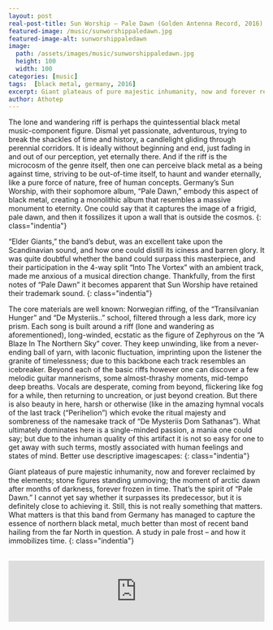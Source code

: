 ```yaml
---
layout: post
real-post-title: Sun Worship – Pale Dawn (Golden Antenna Record, 2016)
featured-image: /music/sunworshippaledawn.jpg
featured-image-alt: sunworshippaledawn
image:
  path: /assets/images/music/sunworshippaledawn.jpg
  height: 100
  width: 100
categories: [music]
tags:  [black metal, germany, 2016]
excerpt: Giant plateaus of pure majestic inhumanity, now and forever reclaimed by the elements; the moment of arctic dawn after months of darkness, forever frozen in time.
author: Athotep
---
```


The lone and wandering riff is perhaps the quintessential black metal music-component figure. Dismal yet passionate, adventurous, trying to break the shackles of time and history, a candlelight gliding through perennial corridors. It is ideally without beginning and end, just fading in and out of our perception, yet eternally there. And if the riff is the microcosm of the genre itself, then one can perceive black metal as a being against time, striving to be out-of-time itself, to haunt and wander eternally, like a pure force of nature, free of human concepts. Germany’s Sun Worship, with their sophomore album, “Pale Dawn,” embody this aspect of black metal, creating a monolithic album that resembles a massive monument to eternity. One could say that it captures the image of a frigid, pale dawn, and then it fossilizes it upon a wall that is outside the cosmos.
{: class="indentia"}

“Elder Giants,” the band’s debut, was an excellent take upon the Scandinavian sound, and how one could distill its iciness and barren glory. It was quite doubtful whether the band could surpass this masterpiece, and their participation in the 4-way split “Into The Vortex” with an ambient track, made me anxious of a musical direction change. Thankfully, from the first notes of “Pale Dawn” it becomes apparent that Sun Worship have retained their trademark sound.
{: class="indentia"}

The core materials are well known: Norwegian riffing, of the “Transilvanian Hunger” and “De Mysteriis..” school, filtered through a less dark, more icy prism. Each song is built around a riff (lone and wandering as aforementioned), long-winded, ecstatic as the figure of Zephyrous on the “A Blaze In The Northern Sky” cover. They keep unwinding, like from a never-ending ball of yarn, with laconic fluctuation, imprinting upon the listener the granite of timelessness; due to this backbone each track resembles an icebreaker. Beyond each of the basic riffs however one can discover a few melodic guitar mannerisms, some almost-thrashy moments, mid-tempo deep breaths. Vocals are desperate, coming from beyond, flickering like fog for a while, then returning to uncreation, or just beyond creation. But there is also beauty in here, harsh or otherwise (like in the amazing hymnal vocals of the last track (“Perihelion”) which evoke the ritual majesty and sombreness of the namesake track of “De Mysteriis Dom Sathanas”). What ultimately dominates here is a single-minded passion, a mania one could say; but due to the inhuman quality of this artifact it is not so easy for one to get away with such terms, mostly associated with human feelings and states of mind. Better use descriptive imagescapes:
{: class="indentia"}

Giant plateaus of pure majestic inhumanity, now and forever reclaimed by the elements; stone figures standing unmoving; the moment of arctic dawn after months of darkness, forever frozen in time. That’s the spirit of “Pale Dawn.” I cannot yet say whether it surpasses its predecessor, but it is definitely close to achieving it. Still, this is not really something that matters. What matters is that this band from Germany has managed to capture the essence of northern black metal, much better than most of recent band hailing from the far North in question. A study in pale frost – and how it immobilizes time.
{: class="indentia"}  
<br>
<iframe style="border: 0; width: 100%; height: 120px;" src="https://bandcamp.com/EmbeddedPlayer/album=1581031493/size=large/bgcol=ffffff/linkcol=0687f5/tracklist=false/artwork=small/transparent=true/" seamless><a href="http://sunworship.bandcamp.com/album/pale-dawn">Pale Dawn by Sun Worship</a></iframe>